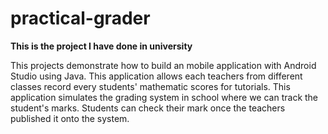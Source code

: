 # practical-grader

**This is the project I have done in university**

This projects demonstrate how to build an mobile application with Android Studio using Java. This application allows each teachers from different classes record every students' mathematic scores for tutorials. This application simulates the grading system in school where we can track the student's marks. Students can check their mark once the teachers published it onto the system.
